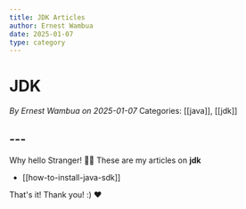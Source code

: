 ```yaml
---
title: JDK Articles
author: Ernest Wambua
date: 2025-01-07
type: category
---
```

# JDK
_By Ernest Wambua on 2025-01-07_
Categories: [[java]], [[jdk]]
## ---
Why hello Stranger! 👋😀
These are my articles on **jdk**

- [[how-to-install-java-sdk]]

That's it! Thank you! :) ❤️